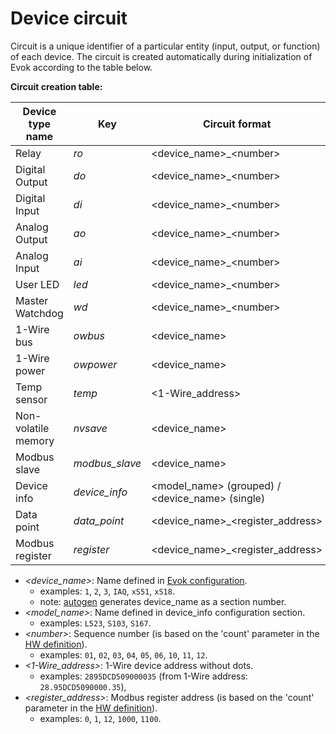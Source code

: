 # Device circuit

Circuit is a unique identifier of a particular entity (input, output, or function) of each device.
The circuit is created automatically during initialization of Evok according to the table below.

**Circuit creation table:**

| Device type name    | Key            | Circuit format                                    | Examples                   |
|---------------------|----------------|---------------------------------------------------|----------------------------|
| Relay               | *ro*           | <device_name\>_<number\>                          | `2_01`, `xS11_02`          |
| Digital Output      | *do*           | <device_name\>_<number\>                          | `1_01`, `1_02`             |
| Digital Input       | *di*           | <device_name\>_<number\>                          | `1_01`, `xS11_02`          |
| Analog Output       | *ao*           | <device_name\>_<number\>                          | `1_01`, `xS51_02`          |
| Analog Input        | *ai*           | <device_name\>_<number\>                          | `1_01`, `xS51_02`          |
| User LED            | *led*          | <device_name\>_<number\>                          | `1_01`, `2_02`             |
| Master Watchdog     | *wd*           | <device_name\>_<number\>                          | `1_01`, `1_02`             |
| 1-Wire bus          | *owbus*        | <device_name\>                                    | `1`                        |
| 1-Wire power        | *owpower*      | <device_name\>                                    | `1`                        |
| Temp sensor         | *temp*         | <1-Wire_address\>                                 | `2895DCD509000035`         | 
| Non-volatile memory | *nvsave*       | <device_name\>                                    | `1`, `2`, `xS51`           |
| Modbus slave        | *modbus_slave* | <device_name\>                                    | `1`, `2`, `IAQ`            |
| Device info         | *device_info*  | <model_name\> (grouped) / <device_name\> (single) | `L533`, `S167`, `xS51`     |
| Data point          | *data_point*   | <device_name\>_<register_address\>                | `IAQ_0`, `IAQ_6`, `IAQ_10` |
| Modbus register     | *register*     | <device_name\>_<register_address\>                | `1_0`, `1_1`, `1_1000`     |

- *<device_name\>*: Name defined in [Evok configuration].
    - examples: `1`, `2`, `3`, `IAQ`, `xS51`, `xS18`.
    - note: [autogen](./configs/evok_configuration.md#autogen) generates device_name as a section number.
- *<model_name\>*: Name defined in device_info configuration section.
  - examples: `L523`, `S103`, `S167`.
- *<number\>*: Sequence number (is based on the 'count' parameter in the [HW definition]).
    - examples: `01`, `02`, `03`, `04`, `05`, `06`, `10`, `11`, `12`.
- *<1-Wire_address\>*: 1-Wire device address without dots.
    - examples: `2895DCD509000035` (from 1-Wire address: `28.95DCD5090000.35`),
- *<register_address\>*: Modbus register address (is based on the 'count' parameter in the [HW definition]).
    - examples: `0`, `1`, `12`, `1000`, `1100`.

[Evok configuration]:./configs/evok_configuration.md#device-configuration
[HW definition]:./configs/hw_definitions.md#modbus_features
